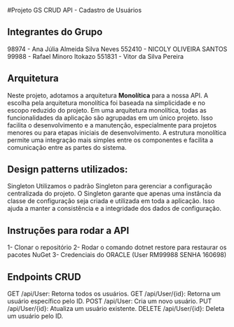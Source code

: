 #Projeto GS CRUD API - Cadastro de Usuários

## Integrantes do Grupo

98974 - Ana Júlia Almeida Silva Neves
552410 - NICOLY OLIVEIRA SANTOS
99988 - Rafael Minoro Itokazo
551831 - Vitor da Silva Pereira

## Arquitetura
Neste projeto, adotamos a arquitetura **Monolítica** para a nossa API.
A escolha pela arquitetura monolítica foi baseada na simplicidade e no escopo reduzido do projeto. 
Em uma arquitetura monolítica, todas as funcionalidades da aplicação são agrupadas em um único projeto. 
Isso facilita o desenvolvimento e a manutenção, especialmente para projetos menores ou para etapas iniciais de desenvolvimento. 
A estrutura monolítica permite uma integração mais simples entre os componentes e facilita a comunicação entre as partes do sistema.

## Design patterns utilizados:
Singleton
Utilizamos o padrão Singleton para gerenciar a configuração centralizada do projeto. 
O Singleton garante que apenas uma instância da classe de configuração seja criada e utilizada em toda a aplicação. 
Isso ajuda a manter a consistência e a integridade dos dados de configuração.


## Instruções para rodar a API 
1- Clonar o repositório
2- Rodar o comando dotnet restore para restaurar os pacotes NuGet
3- Credenciais do ORACLE (User RM99988 SENHA 160698)


## Endpoints CRUD
GET /api/User: Retorna todos os usuários.
GET /api/User/{id}: Retorna um usuário específico pelo ID.
POST /api/User: Cria um novo usuário.
PUT /api/User/{id}: Atualiza um usuário existente.
DELETE /api/User/{id}: Deleta um usuário pelo ID.
